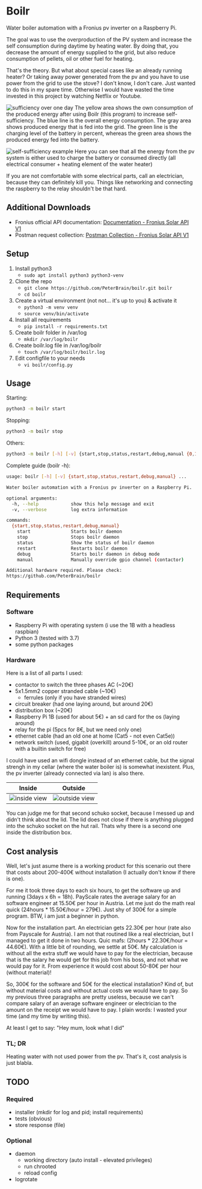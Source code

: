 # Boilr

Water boiler automation with a Fronius pv inverter on a Raspberry Pi.

The goal was to use the overproduction of the PV system and increase the self consumption during daytime by heating water. By doing that, you decrease the amount of energy supplied to the grid, but also reduce consumption of pellets, oil or other fuel for heating.

That's the theory. But what about special cases like an already running heater? Or taking away power generated from the pv and you have to use power from the grid to use the stove?
I don't know, I don't care. Just wanted to do this in my spare time. Otherwise I would have wasted the time invested in this project by watching Netflix or Youtube.

![sufficiency over one day](./docs/sufficiency.jpg)
The yellow area shows the own consumption of the produced energy after using Boilr (this program) to increase self-sufficiency. The blue line is the overall energy consumption. The gray area shows produced energy that is fed into the grid. The green line is the charging level of the battery in percent, whereas the green area shows the produced energy fed into the battery.

![self-sufficiency example](./docs/fronius.jpg)
Here you can see that all the energy from the pv system is either used to charge the battery or consumed directly (all electrical consumer + heating element of the water heater)

If you are not comfortable with some electrical parts, call an electrician, because they can definitely kill you. Things like networking and connecting the raspberry to the relay shouldn't be that hard.

## Additional Downloads

- Fronius official API documentation: [Documentation - Fronius Solar API V1](https://www.fronius.com/~/downloads/Solar%20Energy/Operating%20Instructions/42%2C0410%2C2012.pdf)
- Postman request collection: [Postman Collection - Fronius Solar API V1](https://www.getpostman.com/collections/27c663306206d7fbf502)

## Setup

1. Install python3
   - `sudo apt install python3 python3-venv`
1. Clone the repo
   - `git clone https://github.com/PeterBrain/boilr.git boilr`
   - `cd boilr`
1. Create a virtual environment (not not... it's up to you) & activate it
   - `python3 -m venv venv`
   - `source venv/bin/activate`
1. Install all requirements
   - `pip install -r requirements.txt`
1. Create boilr folder in /var/log
   - `mkdir /var/log/boilr`
1. Create boilr.log file in /var/log/boilr
   - `touch /var/log/boilr/boilr.log`
1. Edit configfile to your needs
   - `vi boilr/config.py`

## Usage

Starting:

```bash
python3 -m boilr start
```

Stopping:

```bash
python3 -m boilr stop
```

Others:

```bash
python3 -m boilr [-h] [-v] {start,stop,status,restart,debug,manual {0,1}}
```

Complete guide (boilr -h):

```bash
usage: boilr [-h] [-v] {start,stop,status,restart,debug,manual} ...

Water boiler automation with a Fronius pv inverter on a Raspberry Pi.

optional arguments:
  -h, --help            show this help message and exit
  -v, --verbose         log extra information

commands:
  {start,stop,status,restart,debug,manual}
    start               Starts boilr daemon
    stop                Stops boilr daemon
    status              Show the status of boilr daemon
    restart             Restarts boilr daemon
    debug               Starts boilr daemon in debug mode
    manual              Manually override gpio channel (contactor)

Additional hardware required. Please check:
https://github.com/PeterBrain/boilr
```

<!-- for later
```bash
python3 setup.py
```
-->

## Requirements

### Software

- Raspberry Pi with operating system (i use the 1B with a headless raspbian)
- Python 3 (tested with 3.7)
- some python packages

### Hardware

Here is a list of all parts I used:

- contactor to switch the three phases AC (~20€)
- 5x1.5mm2 copper stranded cable (~10€)
  - ferrules (only if you have stranded wires)
- circuit breaker (had one laying around, but around 20€)
- distribution box (~20€)
- Raspberry Pi 1B (used for about 5€) + an sd card for the os (laying around)
- relay for the pi (5pcs for 8€, but we need only one)
- ethernet cable (had an old one at home (Cat5 - not even Cat5e))
- network switch (used, gigabit (overkill) around 5-10€, or an old router with a builtin switch for free)

I could have used an wifi dongle instead of an ethernet cable, but the signal strengh in my cellar (where the water boiler is) is somewhat inexistent. Plus, the pv inverter (already connected via lan) is also there.

Inside | Outside
:-----:|:-------:
![inside view](./docs/inside.JPG) | ![outside view](./docs/outside.JPG)

You can judge me for that second schuko socket, because I messed up and didn't think about the lid. The lid does not close if there is anything plugged into the schuko socket on the hut rail. Thats why there is a second one inside the distribution box.

## Cost analysis

Well, let's just asume there is a working product for this scenario out there that costs about 200-400€ without installation (I actually don't know if there is one).

For me it took three days to each six hours, to get the software up and running (3days x 6h = 18h). PayScale rates the average salary for an software engineer at 15.50€ per hour in Austria. Let me just do the math real quick (24hours * 15.50€/hour = 279€). Just shy of 300€ for a simple program. BTW, i am just a beginner in python.

Now for the installation part. An electrician gets 22.30€ per hour (rate also from Payscale for Austria). I am not that routined like a real electrician, but I managed to get it done in two hours. Quic mafs: (2hours * 22.30€/hour = 44.60€). With a little bit of rounding, we settle at 50€. My calculation is without all the extra stuff we would have to pay for the electrician, because that is the salary he would get for this job from his boss, and not what we would pay for it. From experience it would cost about 50-80€ per hour (without material)!

So, 300€ for the software and 50€ for the electical installation? Kind of, but without material costs and without actual costs we would have to pay. So my previous three paragraphs are pretty useless, because we can't compare salary of an average software engineer or electrician to the amount on the receipt we would have to pay. I plain words: I wasted your time (and my time by writing this).

At least I get to say: "Hey mum, look what I did"

### TL; DR

Heating water with not used power from the pv. That's it, cost analysis is just blabla.

## TODO

### Required

- installer (mkdir for log and pid; install requirements)
- tests (obvious)
- store response (file)

### Optional

- daemon
  - working directory (auto install - elevated privileges)
  - run chrooted
  - reload config
- logrotate
